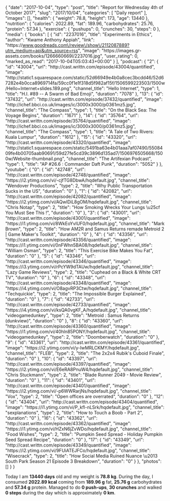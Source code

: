 {
    "date": "2017-10-04",
    "type": "post",
    "title": "Report for Wednesday 4th of October 2017",
    "slug": "2017\/10\/04",
    "categories": [
        "Daily report"
    ],
    "images": [],
    "health": {
        "weight": 78.8,
        "height": 173,
        "age": 13440
    },
    "nutrition": {
        "calories": 2022.89,
        "fat": 189.96,
        "carbohydrates": 25.76,
        "protein": 57.34
    },
    "exercise": {
        "pushups": 0,
        "crunches": 30,
        "steps": 0
    },
    "media": {
        "books": [
            {
                "id": "2237016",
                "title": "Experiments in Ethics",
                "author": "Kwame Anthony Appiah",
                "link": "https:\/\/www.goodreads.com\/review\/show\/2112087889?utm_medium=api&utm_source=rss",
                "image": "https:\/\/images.gr-assets.com\/books\/1266660669l\/2237016.jpg",
                "user_rating": 0,
                "marked_as_read": "2017-10-04T05:03:43+00:00"
            }
        ],
        "podcast": {
            "2": {
                "id": "43004",
                "url": "http:\/\/cast.writtn.com\/episode\/43004\/quantified",
                "image": "http:\/\/static1.squarespace.com\/static\/52d66949e4b0a8cec3bcdd46\/52d67282e4b0cca8969714fa\/59cc0f1e1f318d5f982af15f\/1506599223503\/1500w\/Hello+Internet+slides.189.png",
                "channel_title": "Hello Internet",
                "type": 1,
                "title": "H.I. #89 -- A Swarm of Bad Emoji",
                "duration": "7078"
            },
            "13": {
                "id": "37432",
                "url": "http:\/\/cast.writtn.com\/episode\/37432\/quantified",
                "image": "http:\/\/ichef.bbci.co.uk\/images\/ic\/3000x3000\/p0361mz5.jpg",
                "channel_title": "The Compass",
                "type": 1,
                "title": "On the Black Sea: The Voyage Begins",
                "duration": "1671"
            },
            "14": {
                "id": "35764",
                "url": "http:\/\/cast.writtn.com\/episode\/35764\/quantified",
                "image": "http:\/\/ichef.bbci.co.uk\/images\/ic\/3000x3000\/p0361mz5.jpg",
                "channel_title": "The Compass",
                "type": 1,
                "title": "A Tale of Two Rivers: Kuala Lumpur",
                "duration": "1612"
            },
            "15": {
                "id": "43320",
                "url": "http:\/\/cast.writtn.com\/episode\/43320\/quantified",
                "image": "http:\/\/static1.squarespace.com\/static\/5491ba63e4b01aaa7af07490\/5508409fe4b00705aab90691\/59d27fe5cd39c3896d135ad7\/1506976505668\/1500w\/Website-thumbnail.png",
                "channel_title": "The Artifexian Podcast",
                "type": 1,
                "title": "AP #26.6 : Commander Daft Punk",
                "duration": "5052"
            }
        },
        "youtube": {
            "0": {
                "id": "42748",
                "url": "http:\/\/cast.writtn.com\/episode\/42748\/quantified",
                "image": "https:\/\/i2.ytimg.com\/vi\/-cjfTG8DbwA\/hqdefault.jpg",
                "channel_title": "Wendover Productions",
                "type": 2,
                "title": "Why Public Transportation Sucks in the US",
                "duration": "0"
            },
            "1": {
                "id": "42082",
                "url": "http:\/\/cast.writtn.com\/episode\/42082\/quantified",
                "image": "https:\/\/i2.ytimg.com\/vi\/AQwIDiL8gOM\/hqdefault.jpg",
                "channel_title": "Chris Notap",
                "type": 2,
                "title": "How Smoking Wrecks Your Lungs \u25cf You Must See This !",
                "duration": "0"
            },
            "3": {
                "id": "43001",
                "url": "http:\/\/cast.writtn.com\/episode\/43001\/quantified",
                "image": "https:\/\/i1.ytimg.com\/vi\/8WkEoYvlUF0\/hqdefault.jpg",
                "channel_title": "Mark Brown",
                "type": 2,
                "title": "How AM2R and Samus Returns remade Metroid 2 | Game Maker's Toolkit",
                "duration": "0"
            },
            "4": {
                "id": "43356",
                "url": "http:\/\/cast.writtn.com\/episode\/43356\/quantified",
                "image": "https:\/\/i1.ytimg.com\/vi\/0nFWhn5BA08\/hqdefault.jpg",
                "channel_title": "William Osman",
                "type": 2,
                "title": "This Exercise Bike Makes You Fat",
                "duration": "0"
            },
            "5": {
                "id": "43346",
                "url": "http:\/\/cast.writtn.com\/episode\/43346\/quantified",
                "image": "https:\/\/i3.ytimg.com\/vi\/rPcYW9dTAUw\/hqdefault.jpg",
                "channel_title": "Lazy Game Reviews",
                "type": 2,
                "title": "Cuphead on a Black & White CRT TV",
                "duration": "0"
            },
            "6": {
                "id": "43348",
                "url": "http:\/\/cast.writtn.com\/episode\/43348\/quantified",
                "image": "https:\/\/i4.ytimg.com\/vi\/O8agvRP3Ctw\/hqdefault.jpg",
                "channel_title": "Techquickie",
                "type": 2,
                "title": "The Impossible Burger Explained",
                "duration": "0"
            },
            "7": {
                "id": "42733",
                "url": "http:\/\/cast.writtn.com\/episode\/42733\/quantified",
                "image": "https:\/\/i4.ytimg.com\/vi\/ksQA0vgKF_A\/hqdefault.jpg",
                "channel_title": "videogamedunkey",
                "type": 2,
                "title": "Metroid : Samus Returns (dunkview)",
                "duration": "0"
            },
            "8": {
                "id": "43360",
                "url": "http:\/\/cast.writtn.com\/episode\/43360\/quantified",
                "image": "https:\/\/i1.ytimg.com\/vi\/40hln85PONY\/hqdefault.jpg",
                "channel_title": "videogamedunkey",
                "type": 2,
                "title": "Doomberwatch",
                "duration": "0"
            },
            "9": {
                "id": "43361",
                "url": "http:\/\/cast.writtn.com\/episode\/43361\/quantified",
                "image": "https:\/\/i2.ytimg.com\/vi\/y-IwMRLCKMY\/hqdefault.jpg",
                "channel_title": "FLEB",
                "type": 2,
                "title": "The 2x2x4 Rubik's Cuboid Finale",
                "duration": "0"
            },
            "10": {
                "id": "43397",
                "url": "http:\/\/cast.writtn.com\/episode\/43397\/quantified",
                "image": "https:\/\/i2.ytimg.com\/vi\/E6eRA8PnuW4\/hqdefault.jpg",
                "channel_title": "Chris Stuckmann",
                "type": 2,
                "title": "Blade Runner 2049 - Movie Review",
                "duration": "0"
            },
            "11": {
                "id": "43401",
                "url": "http:\/\/cast.writtn.com\/episode\/43401\/quantified",
                "image": "https:\/\/i2.ytimg.com\/vi\/-p6WWRarjNs\/hqdefault.jpg",
                "channel_title": "Vox",
                "type": 2,
                "title": "Open offices are overrated",
                "duration": "0"
            },
            "12": {
                "id": "43404",
                "url": "http:\/\/cast.writtn.com\/episode\/43404\/quantified",
                "image": "https:\/\/i1.ytimg.com\/vi\/P_kfl-nLSrk\/hqdefault.jpg",
                "channel_title": "sexplanations",
                "type": 2,
                "title": "How to Touch a Boob - Part 2",
                "duration": "0"
            },
            "16": {
                "id": "43362",
                "url": "http:\/\/cast.writtn.com\/episode\/43362\/quantified",
                "image": "https:\/\/i1.ytimg.com\/vi\/HZxN6jZvWDo\/hqdefault.jpg",
                "channel_title": "Food Wishes",
                "type": 2,
                "title": "Pumpkin Seed Spread - Holiday Pumpkin Seed Spread Recipe",
                "duration": "0"
            },
            "17": {
                "id": "43349",
                "url": "http:\/\/cast.writtn.com\/episode\/43349\/quantified",
                "image": "https:\/\/i2.ytimg.com\/vi\/9FUiATEJFCo\/hqdefault.jpg",
                "channel_title": "Wisecrack",
                "type": 2,
                "title": "How Social Media Ruined Nuance \u2013 South Park Season 21 Episode 3 Breakdown",
                "duration": "0"
            }
        },
        "photos": []
    }
}

Today I am <strong>13440 days</strong> old and my weight is <strong>78.8 kg</strong>. During the day, I consumed <strong>2022.89 kcal</strong> coming from <strong>189.96 g</strong> fat, <strong>25.76 g</strong> carbohydrates and <strong>57.34 g</strong> protein. Managed to do <strong>0 push-ups</strong>, <strong>30 crunches</strong> and walked <strong>0 steps</strong> during the day which is approximately <strong>0 km</strong>.